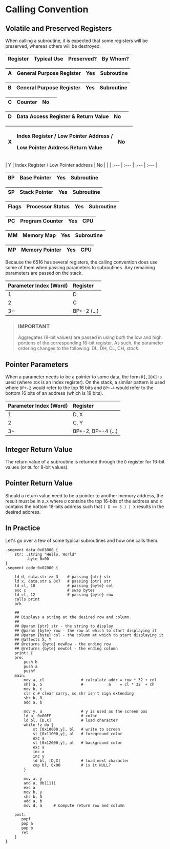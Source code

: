 # Calling Convention

## Volatile and Preserved Registers

When calling a subroutine, it is expected that some registers will be preserved, whereas others will be destroyed.

| Register | Typical Use | Preserved? | By Whom? |
| :--- | :--- | :--- | :--- |


| A | General Purpose Register | Yes | Subroutine |
| :--- | :--- | :--- | :--- |


| B | General Purpose Register | Yes | Subroutine |
| :--- | :--- | :--- | :--- |


| C | Counter | No |  |
| :--- | :--- | :--- | :--- |


| D | Data Access Register & Return Value | No |  |
| :--- | :--- | :--- | :--- |


<table>
  <thead>
    <tr>
      <th style="text-align:left">X</th>
      <th style="text-align:left">
        <p>Index Register / Low Pointer Address /</p>
        <p>Low Pointer Address Return Value</p>
      </th>
      <th style="text-align:left">No</th>
      <th style="text-align:left"></th>
    </tr>
  </thead>
  <tbody></tbody>
</table>| Y | Index Register / Low Pointer address | No |  |
| :--- | :--- | :--- | :--- |


| BP | Base Pointer | Yes | Subroutine |
| :--- | :--- | :--- | :--- |


| SP | Stack Pointer | Yes | Subroutine |
| :--- | :--- | :--- | :--- |


| Flags | Processor Status | Yes | Subroutine |
| :--- | :--- | :--- | :--- |


| PC | Program Counter | Yes | CPU |
| :--- | :--- | :--- | :--- |


| MM | Memory Map | Yes | Subroutine |
| :--- | :--- | :--- | :--- |


| MP | Memory Pointer | Yes | CPU |
| :--- | :--- | :--- | :--- |


Because the 6516 has several registers, the calling convention does use some of them when passing parameters to subroutines. Any remaining parameters are passed on the stack.

| Parameter Index \(Word\) | Register |
| :--- | :--- |
| 1 | D |
| 2 | C |
| 3+ | BP+-2 \(...\) |

> ### IMPORTANT
>
> Aggregates \(8-bit values\) are passed in using _both_ the low and high portions of the corresponding 16-bit register. As such, the parameter ordering changes to the following: DL, DH, CL, CH, _stack_.

## Pointer Parameters

When a parameter needs to be a pointer to some data, the form `R[,IDX]` is used \(where `IDX` is an index register\). On the stack, a similar pattern is used where `BP+-2` would refer to the top 16 bits and `BP+-4` would refer to the bottom 16 bits of an address \(which is 19 bits\).

| Parameter Index \(Word\) | Register |
| :--- | :--- |
| 1 | D, X |
| 2 | C, Y |
| 3+ | BP+-2, BP+-4 \(...\) |

## Integer Return Value

The return value of a subroutine is returned through the `D` register for 16-bit values \(or `DL` for 8-bit values\).

## Pointer Return Value

Should a return value need to be a pointer to another memory address, the result must be in `D,X` where `D` contains the top 16-bits of the address and `X` contains the bottom 16-bits address such that `( D << 3 ) | X` results in the desired address.

## In Practice

Let's go over a few of some typical subroutines and how one calls them.

```text
.segment data 0x03000 {
    str: .string "Hello, World"
         .byte 0x00
}
.segment code 0x02000 {

    ld d, data.str >> 3    # passing {ptr} str
    ld x, data.str & 0x7   # passing {ptr} str
    ld cl, 10              # passing {byte} col
    exc c                  # swap bytes
    ld cl, 12              # passing {byte} row
    calls print
    brk

    ##
    ## Displays a string at the desired row and column.
    ##
    ## @param {ptr} str - the string to display
    ## @param {byte} row - the row at which to start displaying it
    ## @param {byte} col - the column at which to start displaying it
    ## @affects X, Y
    ## @returns {byte} newRow - the ending row
    ## @returns {byte} newCol - the ending column
    print: {
    pre:
        push b
        push a
        pushf
    main:
        mov a, cl                # calculate addr = row * 32 + col
        shl a, 5                 #           a    = cl * 32  + ch
        mov b, c
        clr c # clear carry, so shr isn't sign extending
        shr b, 8
        add a, b

        mov y, a                 # y is used as the screen pos
        ld a, 0x00FF             # color
        ld bl, [D,X]             # load character        
        while !z do {
            st [0x10000,y], bl   # write to screen
            st [0x11000,y], al   # foreground color
            exc a
            st [0x12000,y], al   # background color
            exc a
            inc x
            inc y
            ld bl, [D,X]         # load next character
            cmp bl, 0x00         # is it NULL?
        }

        mov a, y
        and a, 0b11111
        exc a
        mov b, y
        shr b, 5
        add a, b
        mov d, a     # Compute return row and column

    post:
       popf
       pop a
       pop b
       ret
    }
}
```

